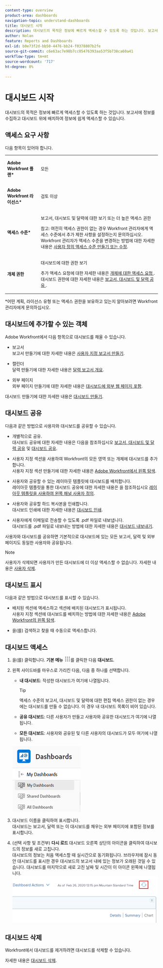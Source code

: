 ```yaml
---
content-type: overview
product-area: dashboards
navigation-topic: understand-dashboards
title: 대시보드 시작
description: 대시보드의 목적은 정보에 빠르게 액세스할 수 있도록 하는 것입니다. 보고서에 정보를 수집하고 대시보드 위에 배치하여 정보에 쉽게 액세스할 수 있습니다.
author: Nolan
feature: Reports and Dashboards
exl-id: b0e73f2d-bb50-4476-bb24-f0378807b2fe
source-git-commit: c6e63ac7e98b7cc05476393aa53f5b738ca60a41
workflow-type: tm+mt
source-wordcount: '717'
ht-degree: 0%

---
```


# 대시보드 시작

대시보드의 목적은 정보에 빠르게 액세스할 수 있도록 하는 것입니다. 보고서에 정보를 수집하고 대시보드 위에 배치하여 정보에 쉽게 액세스할 수 있습니다.

## 액세스 요구 사항

다음 항목이 있어야 합니다.

<table style="table-layout:auto">
 <col> 
 </col> 
 <col> 
 </col> 
 <tbody> 
  <tr> 
   <td> <p><strong>Adobe Workfront 플랜*</strong></p> </td> 
   <td>모든</td> 
  </tr> 
  <tr> 
   <td> <p><strong>Adobe Workfront 라이선스*</strong></p> </td> 
   <td> <p>검토 이상</p> </td> 
  </tr> 
  <tr> 
   <td><strong>액세스 수준*</strong> </td> 
   <td> <p>보고서, 대시보드 및 달력에 대한 보기 또는 더 높은 액세스 권한</p> <p>참고: 여전히 액세스 권한이 없는 경우 Workfront 관리자에게 액세스 수준에서 추가 제한 사항을 설정하는지 문의하십시오. Workfront 관리자가 액세스 수준을 변경하는 방법에 대한 자세한 내용은 <a href="../../../administration-and-setup/add-users/configure-and-grant-access/create-modify-access-levels.md" class="MCXref xref">사용자 정의 액세스 수준 만들기 또는 수정</a>.</p> </td> 
  </tr> 
  <tr> 
   <td> <p><strong>개체 권한</strong> </p> </td> 
   <td> <p>대시보드에 대한 권한 보기</p> <p>추가 액세스 요청에 대한 자세한 내용은 <a href="../../../workfront-basics/grant-and-request-access-to-objects/request-access.md" class="MCXref xref">개체에 대한 액세스 요청 </a>.<br>대시보드 권한에 대한 자세한 내용은 <a href="../../../workfront-basics/grant-and-request-access-to-objects/permissions-reports-dashboards-calendars.md" class="MCXref xref">보고서, 대시보드 및 달력 공유 </a>.</p> </td> 
  </tr> 
 </tbody> 
</table>

&#42;어떤 계획, 라이선스 유형 또는 액세스 권한을 보유하고 있는지 알아보려면 Workfront 관리자에게 문의하십시오.

## 대시보드에 추가할 수 있는 객체

Adobe Workfront에서 다음 항목으로 대시보드를 채울 수 있습니다.

* 보고서\
   보고서 만들기에 대한 자세한 내용은 [사용자 지정 보고서 만들기](../../../reports-and-dashboards/reports/creating-and-managing-reports/create-custom-report.md).

* 캘린더\
   달력 만들기에 대한 자세한 내용은 [달력 보고서 개요](../../../reports-and-dashboards/reports/calendars/calendar-reports-overview.md).

* 외부 페이지\
   외부 페이지 만들기에 대한 자세한 내용은 [대시보드에 외부 웹 페이지 포함](../../../reports-and-dashboards/dashboards/creating-and-managing-dashboards/embed-external-web-page-dashboard.md).

대시보드 만들기에 대한 자세한 내용은 [대시보드 만들기](../../../reports-and-dashboards/dashboards/creating-and-managing-dashboards/create-dashboard.md).

## 대시보드 공유

다음과 같은 방법으로 사용자와 대시보드를 공유할 수 있습니다.

* 개별적으로 공유.\
   대시보드 공유에 대한 자세한 내용은 다음을 참조하십시오 [보고서, 대시보드 및 달력 공유](../../../workfront-basics/grant-and-request-access-to-objects/permissions-reports-dashboards-calendars.md) 및 [대시보드 공유](../../../reports-and-dashboards/dashboards/creating-and-managing-dashboards/share-dashboard.md).

* 사용자 지정 섹션을 사용하여 Workfront의 모든 영역 또는 개체에 대시보드를 추가합니다.\
   사용자 지정 섹션 만들기에 대한 자세한 내용은 [Adobe Workfront에서 왼쪽 탐색](../../../workfront-basics/the-new-workfront-experience/simplified-left-navigation.md).

* 사용자와 공유할 수 있는 레이아웃 템플릿에 대시보드를 배치합니다.\
   레이아웃 템플릿을 통한 대시보드 공유에 대한 자세한 내용은 을 참조하십시오 [레이아웃 템플릿을 사용하여 왼쪽 패널 사용자 정의](../../../administration-and-setup/customize-workfront/use-layout-templates/customize-left-panel.md).

* 사용자와 공유할 하드 복사본을 인쇄합니다.\
   대시보드 인쇄에 대한 자세한 내용은 [대시보드 인쇄](../../../reports-and-dashboards/dashboards/creating-and-managing-dashboards/print-dashboard.md).

* 사용자에게 이메일로 전송할 수 있도록 .pdf 파일로 내보냅니다.\
   대시보드를 .pdf 파일로 내보내는 방법에 대한 자세한 내용은 [대시보드 내보내기](../../../reports-and-dashboards/dashboards/creating-and-managing-dashboards/export-dashboard.md).

사용자와 대시보드를 공유하면 기본적으로 대시보드에 있는 모든 보고서, 달력 및 외부 페이지도 동일한 사용자와 공유됩니다.

>[!NOTE]
>
>사용자가 삭제되면 사용자가 만든 대시보드에 더 이상 액세스할 수 없습니다. 자세한 내용은 [사용자 삭제](../../../administration-and-setup/add-users/create-and-manage-users/delete-a-user.md).

## 대시보드 표시

다음과 같은 방법으로 대시보드를 표시할 수 있습니다.

* 배치된 섹션에 액세스하고 섹션에 배치된 대시보드가 표시됩니다.\
   사용자 지정 섹션에 대시보드를 배치하는 방법에 대한 자세한 내용은 [Adobe Workfront의 왼쪽 탐색](../../../workfront-basics/the-new-workfront-experience/simplified-left-navigation.md).

* 을(를) 검색하고 찾을 때 수동으로 액세스합니다.

## 대시보드 액세스

1. 을(를) 클릭합니다. **기본 메뉴** ![](assets/main-menu-icon.png)를 클릭한 다음 **대시보드**.
1. 왼쪽 사이드바를 마우스로 가리킨 다음, 다음 중 하나를 선택합니다.

   * **내 대시보드**: 작성한 대시보드가 여기에 나열됩니다.

      >[!TIP]
      >
      >액세스 수준의 보고서, 대시보드 및 달력에 대한 편집 액세스 권한이 없는 경우에는 대시보드를 만들 수 없습니다. 이 경우 내 대시보드 목록이 비어 있습니다.

   * **공유 대시보드**: 다른 사용자가 만들고 사용자와 공유한 대시보드가 여기에 나열됩니다.
   * **모든 대시보드**: 사용자와 공유된 및 다른 사용자의 대시보드가 모두 여기에 나열됩니다.

   ![대시보드 영역](assets/dashboards-area.png)

1. 대시보드 이름을 클릭하여 표시합니다.\
   대시보드는 보고서, 달력 또는 이 대시보드를 채우는 외부 페이지에 포함된 정보를 표시합니다.
1. (선택 사항 및 조건부) **다시 로드** 대시보드 오른쪽 상단의 아이콘을 클릭하여 대시보드의 정보를 새로 고칩니다.\
   대시보드의 정보는 처음 액세스할 때 실시간으로 동기화됩니다. 브라우저에 잠시 동안 대시보드를 표시한 경우 대시보드의 보고서 내에 있는 정보가 오래된 것일 수 있습니다. 대시보드를 마지막으로 새로 고친 날짜 및 시간이 이 아이콘 왼쪽에 나열됩니다.\
   ![다시 로드 아이콘](assets/dashboard-reload-icon.png)

## 대시보드 삭제

Workfront에서 대시보드를 제거하려면 대시보드를 삭제할 수 있습니다.

자세한 내용은 [대시보드 삭제](../../../reports-and-dashboards/dashboards/creating-and-managing-dashboards/delete-dashboard.md).
